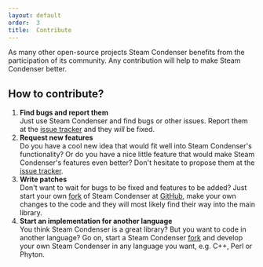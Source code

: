 ```yaml
---
layout: default
order:  3
title:  Contribute
---
```


As many other open-source projects Steam Condenser benefits from the
participation of its community. Any contribution will help to make Steam
Condenser better.

## How to contribute?

1. **Find bugs and report them**<br />
   Just use Steam Condenser and find bugs or other issues. Report them at the
   [issue tracker][1] and they *will* be fixed.
2. **Request new features**<br />
   Do you have a cool new idea that would fit well into Steam Condenser's
   functionality? Or do you have a nice little feature that would make Steam
   Condenser's features even better? Don't hesitate to propose them at the
   [issue tracker][1].
3. **Write patches**<br />
   Don't want to wait for bugs to be fixed and features to be added? Just start
   your own [fork][2] of Steam Condenser at [GitHub][3], make your own changes
   to the code and they will most likely find their way into the main
   library.
4. **Start an implementation for another language**<br />
   You think Steam Condenser is a great library? But you want to code in another
   language? Go on, start a Steam Condenser [fork][2] and develop your own Steam
   Condenser in any language you want, e.g. C++, Perl or Phyton.

 [1]: http://github.com/koraktor/steam-condenser/issues
 [2]: http://github.com/koraktor/steam-condenser/fork
 [3]: http://github.com
